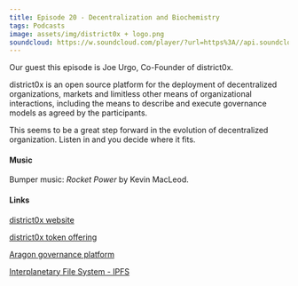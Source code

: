 ```yaml
---
title: Episode 20 - Decentralization and Biochemistry
tags: Podcasts
image: assets/img/district0x + logo.png
soundcloud: https://w.soundcloud.com/player/?url=https%3A//api.soundcloud.com/tracks/334115059
---
```

Our guest this episode is Joe Urgo, Co-Founder of district0x.

district0x is an open source platform for the deployment of decentralized organizations, markets and limitless other means of organizational interactions, including the means to describe and execute governance models as agreed by the participants. 

This seems to be a great step forward in the evolution of decentralized organization. Listen in and you decide where it fits.


#### Music

Bumper music: *Rocket Power* by Kevin MacLeod.

#### Links

[district0x website](https://district0x.io)

[district0x token offering](https://contribution.district0x.io/) 

[Aragon governance platform](https://aragon.one/)

[Interplanetary File System - IPFS](https://ipfs.io/)
